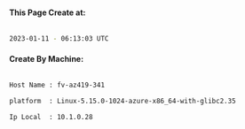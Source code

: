 
   
#### This Page Create at:

```bash

2023-01-11 - 06:13:03 UTC

```

#### Create By Machine:

```bash

Host Name : fv-az419-341

platform  : Linux-5.15.0-1024-azure-x86_64-with-glibc2.35

Ip Local  : 10.1.0.28

```

